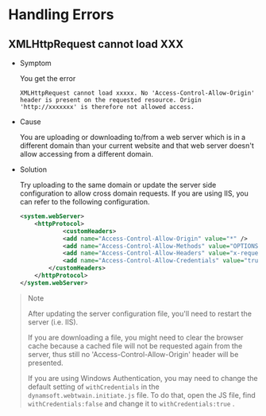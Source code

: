 # Handling Errors

## XMLHttpRequest cannot load XXX

* Symptom

	You get the error

	``` shell
	XMLHttpRequest cannot load xxxxx. No 'Access-Control-Allow-Origin' header is present on the requested resource. Origin 'http://xxxxxxx' is therefore not allowed access.
	```

* Cause

	You are uploading or downloading to/from a web server which is in a different domain than your current website and that web server doesn't allow accessing from a different domain.

* Solution

	Try uploading to the same domain or update the server side configuration to allow cross domain requests. If you are using IIS, you can refer to the following configuration.

	``` xml
	<system.webServer>
	    <httpProtocol>
	            <customHeaders>
	            <add name="Access-Control-Allow-Origin" value="*" />
	            <add name="Access-Control-Allow-Methods" value="OPTIONS, POST, GET, PUT" />
	            <add name="Access-Control-Allow-Headers" value="x-requested-with" />
	            <add name="Access-Control-Allow-Credentials" value="true" />
	        </customHeaders>
	    </httpProtocol>
	</system.webServer>
	```

> Note
>  
> After updating the server configuration file, you'll need to restart the server (i.e. IIS).
>  
> If you are downloading a file, you might need to clear the browser cache because a cached file will not be requested again from the server, thus still no 'Access-Control-Allow-Origin' header will be presented.
>  
> If you are using Windows Authentication, you may need to change the default setting of `withCredentials` in the `dynamsoft.webtwain.initiate.js` file. To do that, open the JS file, find `withCredentials:false` and change it to `withCredentials:true` .